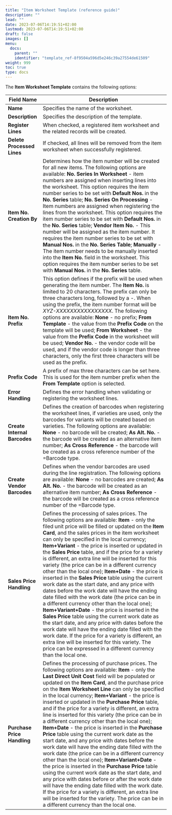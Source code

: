 ```yaml
---
title: "Item Worksheet Template (reference guide)"
description: ""
lead: ""
date: 2023-07-06T14:19:51+02:00
lastmod: 2023-07-06T14:19:51+02:00
draft: false
images: []
menu:
  docs:
    parent: ""
    identifier: "template_ref-8f9504a596d5e246c39a27554de61509"
weight: 999
toc: true
type: docs
---
```


The **Item Worksheet Template** contains the following options: 

| Field Name      | Description |
| ----------- | ----------- |
| **Name**  | Specifies the name of the worksheet. |
| **Description** | Specifies the description of the template. | 
| **Register Lines** | When checked, a registered item worksheet and the related records will be created. | 
| **Delete Processed Lines** | If checked, all lines will be removed from the item worksheet when successfully registered. | 
| **Item No. Creation By** | Determines how the item number will be created for all new items. The following options are available: **No. Series In Worksheet** - item numbers are assigned when inserting lines into the worksheet. This option requires the item number series to be set with **Default Nos.** in the **No. Series** table; **No. Series On Processing** - Item numbers are assigned when registering the lines from the worksheet. This option requires the item number series to be set with **Default Nos.** in the **No. Series** table; **Vendor Item No.** - This number will be assigned as the item number. It requires the item number series to be set with **Manual Nos.** in the **No. Series Table**; **Manually** - The item number needs to be manually inserted into the **Item No.** field in the worksheet. This option requires the item number series to be set with **Manual Nos.** in the **No. Series** table. |
| **Item No. Prefix** | This option defines if the prefix will be used when generating the item number. The **Item No.** is limited to 20 characters. The prefix can only be three characters long, followed by a *-*. When using the prefix, the item number format will be *XYZ-XXXXXXXXXXXXXXXX*. The following options are available: **None** - no prefix; **From Template** - the value from the **Prefix Code** on the template will be used; **From Worksheet** - the value from the **Prefix Code** in the worksheet will be used; **Vendor No.** - the vendor code will be used, and if the vendor code is longer than three characters, only the first three characters will be used as the prefix. | 
| **Prefix Code** | A prefix of max three characters can be set here. This is used for the item number prefix when the **From Template** option is selected. | 
| **Error Handling** | Defines the error handling when validating or registering the worksheet lines. |
| **Create Internal Barcodes** | Defines the creation of barcodes when registering the worksheet lines, if varieties are used, only the barcodes for variants will be created based on varieties. The following options are available: **None** - no barcode will be created; **As Alt. No.** - the barcode will be created as an alternative item number; **As Cross Reference** - the barcode will be created as a cross reference number of the =Barcode type. | 
| **Create Vendor Barcodes** | Defines when the vendor barcodes are used during the line registration. The following options are available: **None** - no barcodes are created; **As Alt. No.** - the barcode will be created as an alternative item number; **As Cross Reference** - the barcode will be created as a cross reference number of the =Barcode type. |
| **Sales Price Handling** | Defines the processing of sales prices. The following options are available: **Item** - only the filed unit price will be filled or updated on the **Item Card**, and the sales prices in the item worksheet can only be specified in the local currency; **Item+Variant** - the price is inserted or updated in the **Sales Price** table, and if the price for a variety is different, an extra line will be inserted for this variety (the price can be in a different currency other than the local one); **Item+Date** - the price is inserted in the **Sales Price** table using the current work date as the start date, and any price with dates before the work date will have the ending date filled with the work date (the price can be in a different currency other than the local one); **Item+Variant+Date** - the price is inserted in the **Sales Price** table using the current work date as the start date, and any price with dates before the work date will have the ending date filled with the work date. If the price for a variety is different, an extra line will be inserted for this variety. The price can be expressed in a different currency than the local one. |
| **Purchase Price Handling** | Defines the processing of purchase prices. The following options are available: **Item** - only the **Last Direct Unit Cost** field will be populated or updated on the **Item Card**, and the purchase price on the **Item Worksheet Line** can only be specified in the local currency; **Item+Variant** - the price is inserted or updated in the **Purchase Price** table, and if the price for a variety is different, an extra line is inserted for this variety (the price can be in a different currency other than the local one); **Item+Date** - the price is inserted in the **Purchase Price** table using the current work date as the start date, and any price with dates before the work date will have the ending date filled with the work date (the price can be in a different currency other than the local one); **Item+Variant+Date** - the price is inserted in the **Purchase Price** table using the current work date as the start date, and any price with dates before or after the work date will have the ending date filled with the work date. If the price for a variety is different, an extra line will be inserted for the variety. The price can be in a different currency than the local one. |

